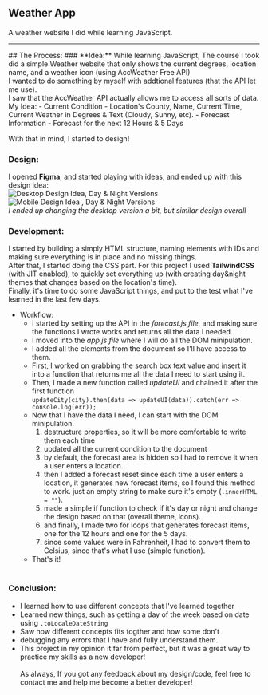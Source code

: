 ## **Weather App**
A weather website I did while learning JavaScript. <br>
<hr>
## The Process:
### **Idea:**
While learning JavaScript, The course I took did a simple Weather website that only shows the current degrees, location name, and a weather icon (using AccWeather Free API) <br>
I wanted to do something by myself with addtional features (that the API let me use). <br>
I saw that the AccWeather API actually allows me to access all sorts of data. <br>
My Idea:
- Current Condition
    - Location's County, Name, Current Time, Current Weather in Degrees & Text (Cloudy, Sunny, etc).
- Forecast Information
    - Forecast for the next 12 Hours & 5 Days

With that in mind, I started to design!

### **Design:**
I opened **Figma**, and started playing with ideas, and ended up with this design idea:<br>
![Desktop Design Idea, Day & Night Versions](https://via.placeholder.com/150)
![Mobile Design Idea , Day & Night Versions](https://via.placeholder.com/150)
<br> *I ended up changing the desktop version a bit, but similar design overall*

### **Development**:
I started by building a simply HTML structure, naming elements with IDs and making sure everything is in place and no missing things. <br>
After that, I started doing the CSS part. For this project I used **TailwindCSS** (with JIT enabled), to quickly set everything up (with creating day&night themes that changes based on the location's time). <br>
Finally, it's time to do some JavaScript things, and put to the test what I've learned in the last few days. <br>
- Workflow:
    - I started by setting up the API in the *forecast.js file*, and making sure the functions I wrote works and returns all the data I needed.
    - I moved into the *app.js file* where I will do all the DOM minipulation.
    - I added all the elements from the document so I'll have access to them.
    - First, I worked on grabbing the search box text value and insert it into a function that returns me all the data I need to start using it.
    - Then, I made a new function called *updateUI* and chained it after the first function<br>
    `updateCity(city).then(data => updateUI(data)).catch(err => console.log(err));`
    - Now that I have the data I need, I can start with the DOM minipulation.
        1. destructure properties, so it will be more comfortable to write them each time
        2. updated all the current condition to the document
        3. by default, the forecast area is hidden so I had to remove it when a user enters a location.
        4. then I added a forecast reset since each time a user enters a location, it generates new forecast items, so I found this method to work. just an empty string to make sure it's empty (`.innerHTML = ""`).
        5. made a simple if function to check if it's day or night and change the design based on that (overall theme, icons).
        6. and finally,  I made two for loops that generates forecast items, one for the 12 hours and one for the 5 days.
        7. since some values were in Fahrenheit, I had to convert them to Celsius, since that's what I use (simple function).
    - That's it!
    <br>
### **Conclusion**:
- I learned how to use different concepts that I've learned together
- Learned new things, such as getting a day of the week based on date using `.toLocaleDateString`
- Saw how different concepts fits togther and how some don't
- debugging any errors that I have and fully understand them.
- This project in my opinion it far from perfect, but it was a great way to practice my skills as a new developer!
<br><br>
As always, If you got any feedback about my design/code, feel free to contact me and help me become a better developer!
